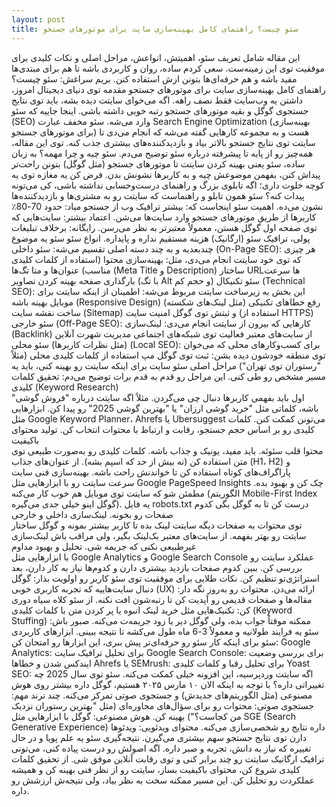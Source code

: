 ```yaml
---
layout: post
title: سئو چیست؟ راهنمای کامل بهینه‌سازی سایت برای موتورهای جستجو
---
```


این مقاله شامل تعریف سئو، اهمیتش، انواعش، مراحل اصلی و نکات کلیدی برای موفقیت توی این زمینه‌ست. سعی کردم ساده، روان و کاربردی باشه تا هم برای مبتدی‌ها مفید باشه و هم حرفه‌ای‌ها بتونن ازش استفاده کنن. بریم سراغش:
سئو چیست؟ راهنمای کامل بهینه‌سازی سایت برای موتورهای جستجو
مقدمه
توی دنیای دیجیتال امروز، داشتن یه وب‌سایت فقط نصف راهه. اگه می‌خوای سایتت دیده بشه، باید توی نتایج جستجوی گوگل و بقیه موتورهای جستجو رتبه خوبی داشته باشی. اینجا جاییه که سئو (SEO) وارد می‌شه. سئو مخفف عبارت Search Engine Optimization (بهینه‌سازی برای موتورهای جستجو) هست و به مجموعه کارهایی گفته می‌شه که انجام می‌دی تا سایتت توی نتایج جستجو بالاتر بیاد و بازدیدکننده‌های بیشتری جذب کنه. توی این مقاله، همه‌چیز رو از پایه تا پیشرفته درباره سئو توضیح می‌دم.
سئو چیه و چرا مهمه؟
به زبان ساده، سئو یعنی بهینه کردن سایتت تا موتورهای جستجو (مثل گوگل) بتونن راحت‌تر پیداش کنن، بفهمن موضوعش چیه و به کاربرها نشونش بدن. فرض کن یه مغازه توی یه کوچه خلوت داری؛ اگه تابلوی بزرگ و راهنمای درست‌وحسابی نداشته باشی، کی می‌تونه پیدات کنه؟ سئو همون تابلو و راهنماست که سایتت رو به مشتری‌ها و بازدیدکننده‌ها نشون می‌ده.
اهمیت سئو اینجاست که:
بیشتر ترافیک وب از جستجو میاد: حدود 70-80٪ کاربرها از طریق موتورهای جستجو وارد سایت‌ها می‌شن.
اعتماد بیشتر: سایت‌هایی که توی صفحه اول گوگل هستن، معمولاً معتبرتر به نظر می‌رسن.
رایگانه: برخلاف تبلیغات پولی، ترافیک سئو (ارگانیک) هزینه مستقیم نداره و پایداره.
انواع سئو
سئو یه موضوع چندبعدیه و به چند دسته اصلی تقسیم می‌شه:
سئو داخلی (On-Page SEO):
هر چیزی که توی خود سایتت انجام می‌دی، مثل:
بهینه‌سازی محتوا (استفاده از کلمات کلیدی مناسب)
عنوان‌ها و متا تگ‌ها (Meta Title و Description)
ساختار URLها
سرعت بارگذاری صفحه
بهینه کردن تصاویر (با تگ Alt و حجم کم)
سئو تکنیکال (Technical SEO):
این بخش به زیرساخت سایتت مربوط می‌شه:
اطمینان از اینکه سایتت برای موبایل بهینه باشه (Responsive Design)
رفع خطاهای تکنیکی (مثل لینک‌های شکسته)
ساخت نقشه سایت (Sitemap) و ثبتش توی گوگل
امنیت سایت (استفاده از HTTPS)
سئو خارجی (Off-Page SEO):
کارهایی که بیرون از سایتت انجام می‌دی:
لینک‌سازی (Backlink) از سایت‌های معتبر
فعالیت توی شبکه‌های اجتماعی
مدیریت شهرت آنلاین (مثل نظرات کاربرها)
سئو محلی (Local SEO):
برای کسب‌وکارهای محلی که می‌خوان توی منطقه خودشون دیده بشن:
ثبت توی گوگل مپ
استفاده از کلمات کلیدی محلی (مثلاً "رستوران توی تهران")
مراحل اصلی سئو سایت
برای اینکه سایتت رو بهینه کنی، باید یه مسیر مشخص رو طی کنی. این مراحل رو قدم به قدم برات توضیح می‌دم:
تحقیق کلمات کلیدی (Keyword Research)  
اول باید بفهمی کاربرها دنبال چی می‌گردن. مثلاً اگه سایتت درباره "فروش گوشی" باشه، کلماتی مثل "خرید گوشی ارزان" یا "بهترین گوشی 2025" رو پیدا کن.
ابزارهایی مثل Google Keyword Planner، Ahrefs یا Ubersuggest می‌تونن کمکت کنن.
کلمات کلیدی رو بر اساس حجم جستجو، رقابت و ارتباط با محتوات انتخاب کن.
تولید محتوای باکیفیت  
محتوا قلب سئوئه. باید مفید، یونیک و جذاب باشه.
کلمات کلیدی رو به‌صورت طبیعی توی متن استفاده کن (نه بیش از حد که اسپم بشه).
از عنوان‌های جذاب (H1، H2) و پاراگراف‌های کوتاه استفاده کن تا خواندنش راحت باشه.
بهینه‌سازی فنی سایت  
سرعت سایتت رو با ابزارهایی مثل Google PageSpeed Insights چک کن و بهبود بده.
مطمئن شو که سایتت توی موبایل هم خوب کار می‌کنه (الگوریتم Mobile-First Index گوگل اینو خیلی جدی می‌گیره).
یه فایل robots.txt درست کن تا به گوگل بگی کدوم صفحات رو بخونه.
لینک‌سازی داخلی و خارجی  
توی محتوات به صفحات دیگه سایتت لینک بده تا کاربر بیشتر بمونه و گوگل ساختار سایتت رو بهتر بفهمه.
از سایت‌های معتبر بک‌لینک بگیر، ولی مراقب باش لینک‌سازی غیرطبیعی نکنی که جریمه شی.
تحلیل و بهبود مداوم  
با ابزارهایی مثل Google Analytics و Google Search Console عملکرد سایتت رو بررسی کن.
ببین کدوم صفحات بازدید بیشتری دارن و کدوم‌ها نیاز به کار دارن، بعد استراتژی‌تو تنظیم کن.
نکات طلایی برای موفقیت توی سئو
کاربر رو اولویت بذار: گوگل دنبال سایت‌هاییه که تجربه کاربری خوبی (UX) ارائه می‌دن.
محتوات رو به‌روز نگه دار: مقاله‌ها و صفحات قدیمی رو آپدیت کن تا رتبه‌شون افت نکنه.
از سئو کلاه سیاه دوری کن: تکنیک‌هایی مثل خرید لینک انبوه یا پر کردن متن با کلمات کلیدی (Keyword Stuffing) ممکنه موقتاً جواب بده، ولی گوگل دیر یا زود جریمه‌ت می‌کنه.
صبور باش: سئو یه فرایند طولانیه و معمولاً 3-6 ماه طول می‌کشه تا نتیجه ببینی.
ابزارهای کاربردی سئو
برای اینکه کار سئو رو حرفه‌ای‌تر پیش ببری، این ابزارها رو امتحان کن:
Google Analytics: برای تحلیل ترافیک سایت
Google Search Console: برای بررسی وضعیت ایندکس شدن و خطاها
Ahrefs یا SEMrush: برای تحلیل رقبا و کلمات کلیدی
Yoast SEO: اگه سایتت وردپرسیه، این افزونه خیلی کمکت می‌کنه.
سئو توی سال 2025 چه تغییراتی داره؟
با توجه به اینکه الان ۱۰ مارس ۲۰۲۵ هستیم، گوگل داره بیشتر روی هوش مصنوعی (مثل الگوریتم‌های جدیدش) و جستجوی صوتی تمرکز می‌کنه. چند ترند مهم:
جستجوی صوتی: محتوات رو برای سؤال‌های محاوره‌ای (مثل "بهترین رستوران نزدیک من کجاست؟") بهینه کن.
هوش مصنوعی: گوگل با ابزارهایی مثل SGE (Search Generative Experience) داره نتایج رو شخصی‌سازی می‌کنه.
محتوای ویدئویی: ویدئوها دارن توی نتایج جستجو سهم بیشتری می‌گیرن.
نتیجه‌گیری
سئو یه علم پویا و در حال تغییره که نیاز به دانش، تجربه و صبر داره. اگه اصولش رو درست پیاده کنی، می‌تونی ترافیک ارگانیک سایتت رو چند برابر کنی و توی رقابت آنلاین موفق شی. از تحقیق کلمات کلیدی شروع کن، محتوای باکیفیت بساز، سایتت رو از نظر فنی بهینه کن و همیشه عملکردت رو تحلیل کن. این مسیر ممکنه سخت به نظر بیاد، ولی نتیجه‌ش ارزشش رو داره.
